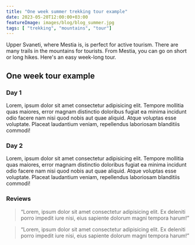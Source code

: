 ```yaml
---
title: "One week summer trekking tour example"
date: 2023-05-20T12:00:00+03:00
featureImage: images/blog/blog_summer.jpg
tags: [ "trekking", "mountains", "tour"]
---
```

  Upper Svaneti, where Mestia is, is perfect for active tourism. There are many trails in the mountains for tourists. From Mestia, you can go on short or long hikes. Here's an easy week-long tour.

  ## One week tour example

  ### Day 1

  Lorem, ipsum dolor sit amet consectetur adipisicing elit. Tempore mollitia quas maiores, error magnam distinctio doloribus fugiat ea minima incidunt odio facere nam nisi quod nobis aut quae aliquid. Atque voluptas esse voluptate. Placeat laudantium veniam, repellendus laboriosam blanditiis commodi!

  ### Day 2

  Lorem, ipsum dolor sit amet consectetur adipisicing elit. Tempore mollitia quas maiores, error magnam distinctio doloribus fugiat ea minima incidunt odio facere nam nisi quod nobis aut quae aliquid. Atque voluptas esse voluptate. Placeat laudantium veniam, repellendus laboriosam blanditiis commodi!

  ### Reviews

  > “Lorem, ipsum dolor sit amet consectetur adipisicing elit. Ex deleniti porro impedit iure nisi, eius sapiente dolorum magni tempora harum!”

  > “Lorem, ipsum dolor sit amet consectetur adipisicing elit. Ex deleniti porro impedit iure nisi, eius sapiente dolorum magni tempora harum!”